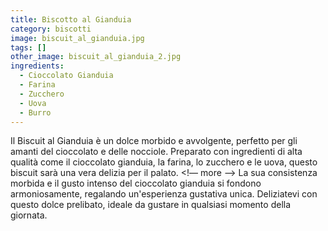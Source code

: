```yaml
---
title: Biscotto al Gianduia
category: biscotti
image: biscuit_al_gianduia.jpg
tags: []
other_image: biscuit_al_gianduia_2.jpg
ingredients:
  - Cioccolato Gianduia
  - Farina
  - Zucchero
  - Uova
  - Burro
---
```

Il Biscuit al Gianduia è un dolce morbido e avvolgente, perfetto per gli amanti del cioccolato e delle nocciole. Preparato con ingredienti di alta qualità come il cioccolato gianduia, la farina, lo zucchero e le uova, questo biscuit sarà una vera delizia per il palato.
<!— more —>
La sua consistenza morbida e il gusto intenso del cioccolato gianduia si fondono armoniosamente, regalando un'esperienza gustativa unica. Deliziatevi con questo dolce prelibato, ideale da gustare in qualsiasi momento della giornata.